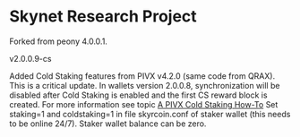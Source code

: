 # Skynet Research Project
Forked from peony 4.0.0.1.

v2.0.0.9-cs

Added Cold Staking features from PIVX v4.2.0 (same code from QRAX).
This is a critical update. In wallets version 2.0.0.8, synchronization will be disabled after Cold Staking is enabled and the first CS reward block is created.
For more information see topic <a href="https://forum.pivx.org/threads/a-pivx-cold-staking-how-to.745/">A PIVX Cold Staking How-To</a>
Set staking=1 and coldstaking=1 in file skyrcoin.conf of staker wallet (this needs to be online 24/7). Staker wallet balance can be zero.
